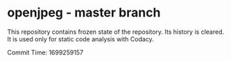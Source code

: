 # openjpeg - master branch

This repository contains frozen state of the repository.
Its history is cleared. It is used only for static code
analysis with Codacy.

Commit Time: 1699259157